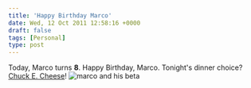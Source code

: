 ```yaml
---
title: 'Happy Birthday Marco'
date: Wed, 12 Oct 2011 12:58:16 +0000
draft: false
tags: [Personal]
type: post
---
```


Today, Marco turns **8**. Happy Birthday, Marco. Tonight's dinner choice? [Chuck E. Cheese](http://www.chuckecheese.com/)! ![](http://farm7.static.flickr.com/6107/6237631206_1cb39d0e4a.jpg "marco and his beta")